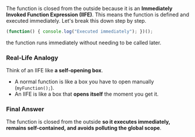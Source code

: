 The function is closed from the outside because it is an **Immediately Invoked Function Expression (IIFE)**. This means the function is defined and executed immediately. Let's break this down step by step.

```js
(function() { console.log("Executed immediately"); })();
```

the function runs immediately without needing to be called later.

### **Real-Life Analogy**

Think of an IIFE like **a self-opening box**.

- A normal function is like a box you have to open manually (`myFunction();`).
- An IIFE is like a box that **opens itself** the moment you get it.

### **Final Answer**

The function is closed from the outside **so it executes immediately, remains self-contained, and avoids polluting the global scope**.
